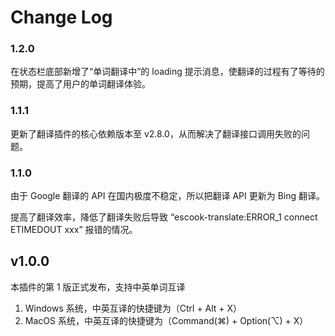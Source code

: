 # Change Log

### 1.2.0

在状态栏底部新增了“单词翻译中”的 loading 提示消息，使翻译的过程有了等待的预期，提高了用户的单词翻译体验。

### 1.1.1

更新了翻译插件的核心依赖版本至 v2.8.0，从而解决了翻译接口调用失败的问题。

### 1.1.0

由于 Google 翻译的 API 在国内极度不稳定，所以把翻译 API 更新为 Bing 翻译。

提高了翻译效率，降低了翻译失败后导致 “escook-translate:ERROR_1 connect ETIMEDOUT xxx” 报错的情况。

## v1.0.0

本插件的第 1 版正式发布，支持中英单词互译

1. Windows 系统，中英互译的快捷键为（Ctrl + Alt + X）
2. MacOS 系统，中英互译的快捷键为（Command(⌘) + Option(⌥) + X）
